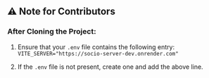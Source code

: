 ## ⚠️ Note for Contributors

### After Cloning the Project:

1. Ensure that your `.env` file contains the following entry: 
  ```VITE_SERVER="https://socio-server-dev.onrender.com"```

2. If the `.env` file is not present, create one and add the above line.
